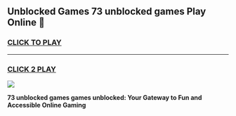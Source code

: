 
## Unblocked Games 73 unblocked games Play Online 👋
<h3>
<a href="https://news.freeplayer.one?title=73_unblocked_games&ref=17F">CLICK TO PLAY</a></h3>
<hr>

<h3>
<a href="https://news.freeplayer.one?title=73_unblocked_games&ref=17F">CLICK 2 PLAY</a>
  
</h3>

<a href="https://news.freeplayer.one?title=73_unblocked_games&ref=17F/"><img src="https://clearcache.store/games.png"></a>


**73 unblocked games games unblocked: Your Gateway to Fun and Accessible Online Gaming**
